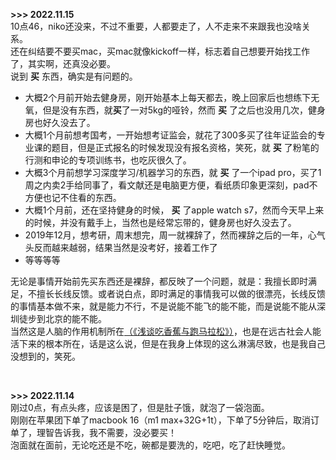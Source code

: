 __>>> 2022.11.15__<br>
10点46，niko还没来，不过不重要，人都要走了，人不走来不来跟我也没啥关系。<br>
还在纠结要不要买mac，买mac就像kickoff一样，标志着自己想要开始找工作了，其实啊，还真没必要。<br>
说到 __买__ 东西，确实是有问题的。<br>
- 大概2个月前开始去健身房，刚开始基本上每天都去，晚上回家后也想练下无氧，但是没有东西，就<b>买</b>了一对5kg的哑铃，然而 __买__ 了之后也没用几次，健身房也好久没去了。
- 大概1个月前想考国考，一开始想考证监会，就花了300多买了往年证监会的专业课的题目，但是正式报名的时候发现没有报名资格，笑死，就 __买__ 了粉笔的行测和申论的专项训练书，也吃灰很久了。
- 大概3个月前想学习深度学习/机器学习的东西，就 __买__ 了一个ipad pro，买了1周之内卖2手给同事了，看文献还是电脑更方便，看纸质印象更深刻，pad不方便也记不住看的东西。
- 大概1个月前，还在坚持健身的时候， __买__ 了apple watch s7，然而今天早上来的时候，并没有戴手上，当然也是经常忘带的，健身房也好久没去了。
- 2019年12月，想考研，周末想完，周一就裸辞了，然而裸辞之后的一年，心气头反而越来越弱，结果当然是没考好，接着工作了
- 等等等等

无论是事情开始前先买东西还是裸辞，都反映了一个问题，就是：我擅长即时满足，不擅长长线反馈。或者说白点，即时满足的事情我可以做的很漂亮，长线反馈的事情基本做不来，就是能力不行，不是说能不能飞的能不能，而是说能不能从深圳徒步到北京的能不能。<br>
当然这是人脑的作用机制所在[（《浅谈吃香蕉与跑马拉松》）](一些事实/吃香蕉与跑马拉松.md)，也是在远古社会人能活下来的根本所在，话是这么说，但是在我身上体现的这么淋漓尽致，也是我自己没想到的，笑死。

<br>

__>>> 2022.11.14__<br>
刚过0点，有点头疼，应该是困了，但是肚子饿，就泡了一袋泡面。<br>
刚刚在苹果团下单了macbook 16（m1 max+32G+1t），下单了5分钟后，取消订单了，理智告诉我，我不需要，没必要买！<br>
泡面就在面前，无论吃还是不吃，碗都是要洗的，吃吧，吃了赶快睡觉。

